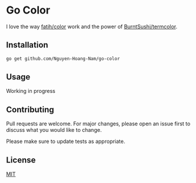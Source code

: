 # Go Color

I love the way [fatih/color](https://github.com/fatih/color) work and the
power of [BurntSushi/termcolor](https://github.com/BurntSushi/termcolor).

## Installation

```bash
go get github.com/Nguyen-Hoang-Nam/go-color
```

## Usage

Working in progress

## Contributing

Pull requests are welcome. For major changes,
please open an issue first to discuss what you would like to change.

Please make sure to update tests as appropriate.

## License

[MIT](https://choosealicense.com/licenses/mit/)
